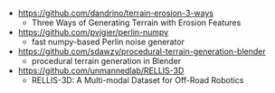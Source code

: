 - https://github.com/dandrino/terrain-erosion-3-ways
  - Three Ways of Generating Terrain with Erosion Features
- https://github.com/pvigier/perlin-numpy
  - fast numpy-based Perlin noise generator
- https://github.com/sdawzy/procedural-terrain-generation-blender
  - procedural terrain generation in Blender
- https://github.com/unmannedlab/RELLIS-3D
  - RELLIS-3D: A Multi-modal Dataset for Off-Road Robotics